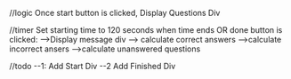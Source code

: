 //logic
Once start button is clicked, Display Questions Div

//timer
Set starting time to 120 seconds
when time ends OR done button is clicked:
-->Display message div
--> calculate correct answers
-->calculate incorrect ansers
-->calculate unanswered questions


//todo
--1: Add Start Div
--2 Add Finished Div